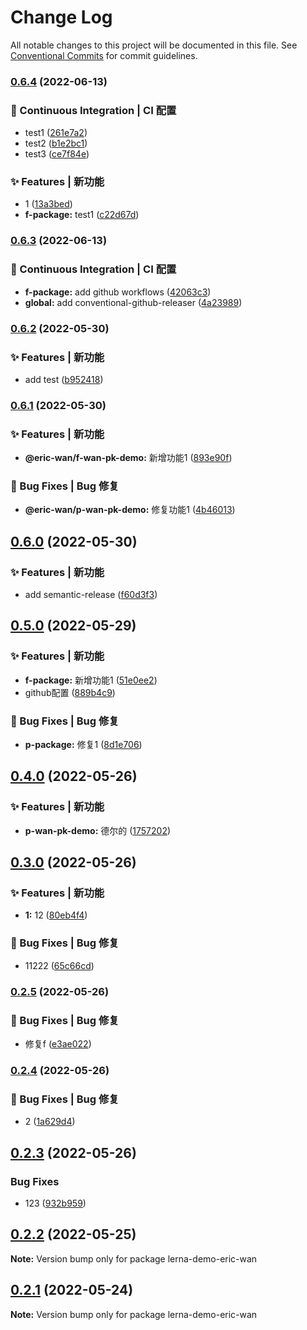 # Change Log

All notable changes to this project will be documented in this file.
See [Conventional Commits](https://conventionalcommits.org) for commit guidelines.

### [0.6.4](https://github.com/GOGOGOSIR/lerna-demo/compare/v0.6.3...v0.6.4) (2022-06-13)


### 👷 Continuous Integration | CI 配置

* test1 ([261e7a2](https://github.com/GOGOGOSIR/lerna-demo/commit/261e7a213fb6f3ab56d90149de7edef8db9a7e75))
* test2 ([b1e2bc1](https://github.com/GOGOGOSIR/lerna-demo/commit/b1e2bc145542544d521ad506adff792fc125308b))
* test3 ([ce7f84e](https://github.com/GOGOGOSIR/lerna-demo/commit/ce7f84e8ad8db01325d8cbfdaf738d54033c18af))


### ✨ Features | 新功能

* 1 ([13a3bed](https://github.com/GOGOGOSIR/lerna-demo/commit/13a3bed8f5c6c306cf4818e53f22916fa2ef866d))
* **f-package:** test1 ([c22d67d](https://github.com/GOGOGOSIR/lerna-demo/commit/c22d67d1bdb9300a25adf1fe1de6bb2049f71be7))



### [0.6.3](https://github.com/GOGOGOSIR/lerna-demo/compare/v0.6.2...v0.6.3) (2022-06-13)


### 👷 Continuous Integration | CI 配置

* **f-package:** add github workflows ([42063c3](https://github.com/GOGOGOSIR/lerna-demo/commit/42063c36029df91e20c5c810301530465e66a45e))
* **global:** add conventional-github-releaser ([4a23989](https://github.com/GOGOGOSIR/lerna-demo/commit/4a23989b90545ccd435e98e4c2b486d42c1b82da))



### [0.6.2](https://github.com/GOGOGOSIR/lerna-demo/compare/v0.6.1...v0.6.2) (2022-05-30)


### ✨ Features | 新功能

* add test ([b952418](https://github.com/GOGOGOSIR/lerna-demo/commit/b952418b54da4a35242b755bf39ce4795bbd972c))



### [0.6.1](https://github.com/GOGOGOSIR/lerna-demo/compare/v0.6.0...v0.6.1) (2022-05-30)


### ✨ Features | 新功能

* **@eric-wan/f-wan-pk-demo:** 新增功能1 ([893e90f](https://github.com/GOGOGOSIR/lerna-demo/commit/893e90f5c052548ace06b9e9213f3bb4bb8979ba))


### 🐛 Bug Fixes | Bug 修复

* **@eric-wan/p-wan-pk-demo:** 修复功能1 ([4b46013](https://github.com/GOGOGOSIR/lerna-demo/commit/4b4601301845f4a21205043de3f07c573c27bed0))



## [0.6.0](https://github.com/GOGOGOSIR/lerna-demo/compare/v0.5.0...v0.6.0) (2022-05-30)


### ✨ Features | 新功能

* add semantic-release ([f60d3f3](https://github.com/GOGOGOSIR/lerna-demo/commit/f60d3f3d325a41fe0690d1fd139be1cc81b78375))



## [0.5.0](https://github.com/GOGOGOSIR/lerna-demo/compare/v0.4.0...v0.5.0) (2022-05-29)


### ✨ Features | 新功能

* **f-package:** 新增功能1 ([51e0ee2](https://github.com/GOGOGOSIR/lerna-demo/commit/51e0ee26882d38fc8e25649212163314f5a7d6fb))
* github配置 ([889b4c9](https://github.com/GOGOGOSIR/lerna-demo/commit/889b4c9a94d9e8b629001fc4c0207930b9c636dd))


### 🐛 Bug Fixes | Bug 修复

* **p-package:** 修复1 ([8d1e706](https://github.com/GOGOGOSIR/lerna-demo/commit/8d1e706c41a3da4088c33e3c1cfe3d6d8202045b))



## [0.4.0](https://github.com/GOGOGOSIR/lerna-demo/compare/v0.3.0...v0.4.0) (2022-05-26)


### ✨ Features | 新功能

* **p-wan-pk-demo:** 德尔的 ([1757202](https://github.com/GOGOGOSIR/lerna-demo/commit/1757202613c847ed2152a70e18b78cb174b52c6d))



## [0.3.0](https://github.com/GOGOGOSIR/lerna-demo/compare/v0.2.5...v0.3.0) (2022-05-26)


### ✨ Features | 新功能

* **1:** 12 ([80eb4f4](https://github.com/GOGOGOSIR/lerna-demo/commit/80eb4f41140a15f35f61759cbf79653a258ba9e7))


### 🐛 Bug Fixes | Bug 修复

* 11222 ([65c66cd](https://github.com/GOGOGOSIR/lerna-demo/commit/65c66cdf8388c0419df620e280afd51b25979e1b))



### [0.2.5](https://github.com/GOGOGOSIR/lerna-demo/compare/v0.2.4...v0.2.5) (2022-05-26)


### 🐛 Bug Fixes | Bug 修复

* 修复f ([e3ae022](https://github.com/GOGOGOSIR/lerna-demo/commit/e3ae0229ca3c8c74e8e2182dc12b727015da790f))



### [0.2.4](https://github.com/GOGOGOSIR/lerna-demo/compare/v0.2.3...v0.2.4) (2022-05-26)


### 🐛 Bug Fixes | Bug 修复

* 2 ([1a629d4](https://github.com/GOGOGOSIR/lerna-demo/commit/1a629d4f08e3ba609e218af19c5ec082d9c06cb9))



## [0.2.3](https://github.com/GOGOGOSIR/lerna-demo/compare/v0.2.2...v0.2.3) (2022-05-26)


### Bug Fixes

* 123 ([932b959](https://github.com/GOGOGOSIR/lerna-demo/commit/932b959996daa290216cc655d02fbc2ba20f4441))





## [0.2.2](https://github.com/GOGOGOSIR/lerna-demo/compare/v0.2.1...v0.2.2) (2022-05-25)

**Note:** Version bump only for package lerna-demo-eric-wan





## [0.2.1](https://github.com/GOGOGOSIR/lerna-demo/compare/v0.2.0...v0.2.1) (2022-05-24)

**Note:** Version bump only for package lerna-demo-eric-wan
